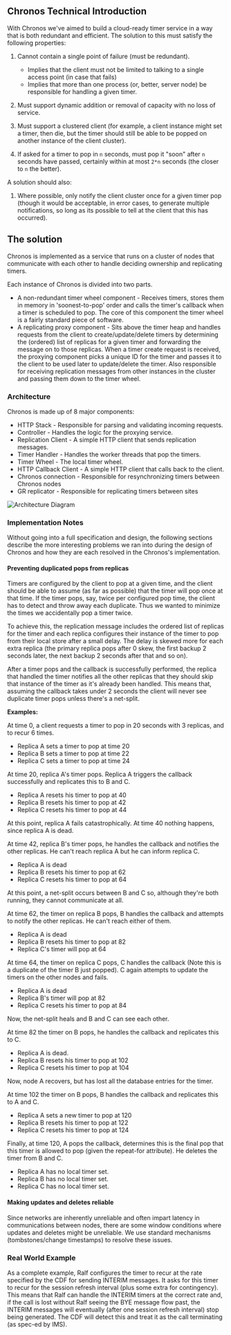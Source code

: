 ## Chronos Technical Introduction

With Chronos we've aimed to build a cloud-ready timer service in a way that is both redundant and
efficient. The solution to this must satisfy the following properties:

1. Cannot contain a single point of failure (must be redundant).

     * Implies that the client must not be limited to talking to a single access point (in case that fails)
     * Implies that more than one process (or, better, server node) be responsible for handling a given timer.

2. Must support dynamic addition or removal of capacity with no loss of service.
3. Must support a clustered client (for example, a client instance might set a timer, then die, but
the timer should still be able to be popped on another instance of the client cluster).
4. If asked for a timer to pop in `n` seconds, must pop it "soon" after `n` seconds have passed,
certainly within at most `2*n` seconds (the closer to `n` the better).

A solution should also:

1. Where possible, only notify the client cluster once for a given timer pop (though it would be
acceptable, in error cases, to generate multiple notifications, so long as its possible to tell at
the client that this has occurred).

## The solution

Chronos is implemented as a service that runs on a cluster of nodes that communicate with each other
to handle deciding ownership and replicating timers.

Each instance of Chronos is divided into two parts.

 * A non-redundant timer wheel component - Receives timers, stores them in memory in
'soonest-to-pop' order and calls the timer's callback when a timer is scheduled to pop. The core
of this component the timer wheel is a fairly standard piece of software.
 * A replicating proxy component - Sits above the timer heap and handles requests from the client to
create/update/delete timers by determining the (ordered) list of replicas for a given timer and
forwarding the message on to those replicas. When a timer create request is received, the
proxying component picks a unique ID for the timer and passes it to the client to be used later
to update/delete the timer.  Also responsible for receiving replication messages from other
instances in the cluster and passing them down to the timer wheel.

### Architecture

Chronos is made up of 8 major components:

 * HTTP Stack - Responsible for parsing and validating incoming requests.
 * Controller - Handles the logic for the proxying service.
 * Replication Client - A simple HTTP client that sends replication messages.
 * Timer Handler - Handles the worker threads that pop the timers.
 * Timer Wheel - The local timer wheel.
 * HTTP Callback Client - A simple HTTP client that calls back to the client.
 * Chronos connection - Responsible for resynchronizing timers between Chronos nodes
 * GR replicator - Responsible for replicating timers between sites

![Architecture Diagram](architecture.png?raw=true)

### Implementation Notes

Without going into a full specification and design, the following sections describe the more
interesting problems we ran into during the design of Chronos and how they are each resolved in the
Chronos's implementation.

#### Preventing duplicated pops from replicas

Timers are configured by the client to pop at a given time, and the client should be able to assume
(as far as possible) that the timer will pop once at that time.  If the timer pops, say, twice per
configured pop time, the client has to detect and throw away each duplicate.  Thus we wanted to
minimize the times we accidentally pop a timer twice.

To achieve this, the replication message includes the ordered list of replicas for the timer and
each replica configures their instance of the timer to pop from their local store after a small
delay. The delay is skewed more for each extra replica (the primary replica pops after 0 skew, the
first backup 2 seconds later, the next backup 2 seconds after that and so on).

After a timer pops and the callback is successfully performed, the replica that handled the timer
notifies all the other replicas that they should skip that instance of the timer as it's already
been handled. This means that, assuming the callback takes under 2 seconds the client will never see
duplicate timer pops unless there's a net-split.

**Examples:**

At time 0, a client requests a timer to pop in 20 seconds with 3 replicas, and to recur 6 times.

 * Replica A sets a timer to pop at time 20
 * Replica B sets a timer to pop at time 22
 * Replica C sets a timer to pop at time 24

At time 20, replica A's timer pops. Replica A triggers the callback successfully and replicates this
to B and C.

 * Replica A resets his timer to pop at 40
 * Replica B resets his timer to pop at 42
 * Replica C resets his timer to pop at 44

At this point, replica A fails catastrophically. At time 40 nothing happens, since replica A is
dead.

At time 42, replica B's timer pops, he handles the callback and notifies the other replicas. He
can't reach replica A but he can inform replica C.

 * Replica A is dead
 * Replica B resets his timer to pop at 62
 * Replica C resets his timer to pop at 64

At this point, a net-split occurs between B and C so, although they're both running, they cannot
communicate at all.

At time 62, the timer on replica B pops, B handles the callback and attempts to notify the other
replicas. He can't reach either of them.

 * Replica A is dead
 * Replica B resets his timer to pop at 82
 * Replica C's timer will pop at 64

At time 64, the timer on replica C pops, C handles the callback (Note this is a duplicate of the
timer B just popped). C again attempts to update the timers on the other nodes and fails.

 * Replica A is dead
 * Replica B's timer will pop at 82
 * Replica C resets his timer to pop at 84

Now, the net-split heals and B and C can see each other.

At time 82 the timer on B pops, he handles the callback and replicates this to C.

 * Replica A is dead.
 * Replica B resets his timer to pop at 102
 * Replica C resets his timer to pop at 104

Now, node A recovers, but has lost all the database entries for the timer.

At time 102 the timer on B pops, B handles the callback and replicates this to A and C.

 * Replica A sets a new timer to pop at 120
 * Replica B resets his timer to pop at 122
 * Replica C resets his timer to pop at 124

Finally, at time 120, A pops the callback, determines this is the final pop that this timer is
allowed to pop (given the repeat-for attribute). He deletes the timer from B and C.

 * Replica A has no local timer set.
 * Replica B has no local timer set.
 * Replica C has no local timer set.

#### Making updates and deletes reliable

Since networks are inherently unreliable and often impart latency in communications between nodes,
there are some window conditions where updates and deletes might be unreliable. We use standard
mechanisms (tombstones/change timestamps) to resolve these issues.

### Real World Example

As a complete example, Ralf configures the timer to recur at the rate specified by the CDF for
sending INTERIM messages. It asks for this timer to recur for the session refresh interval (plus
some extra for contingency). This means that Ralf can handle the INTERIM timers at the correct rate
and, if the call is lost without Ralf seeing the BYE message flow past, the INTERIM messages will
eventually (after one session refresh interval) stop being generated. The CDF will detect this and
treat it as the call terminating (as spec-ed by IMS).

